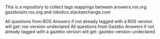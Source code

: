 This is a repository to collect tags mappings between answers.ros.org gazebosim.ros.org and robotics.stackexchange.com

All questions from ROS Answers if not already tagged with a ROS version will get: ros-version-undeclared
All questions from Gazebo Answers if not already tagged with a gazebo version will get: gazebo-version-undeclared
